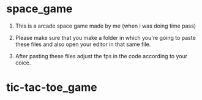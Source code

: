 # space_game
1. This is a arcade space game made by me (when i was doing time pass)

2. Please make sure that you make a folder in which you're going to paste these files and also open your editor in that same file.

3. After pasting these files adjust the fps in the code according to your coice.

# tic-tac-toe_game
